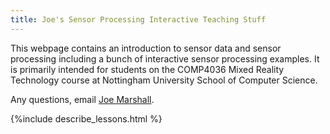 ```yaml
---
title: Joe's Sensor Processing Interactive Teaching Stuff
---
```


This webpage contains an introduction to sensor data and sensor processing including a bunch of interactive sensor processing examples. It is primarily intended for students on the COMP4036 Mixed Reality Technology course at Nottingham University School of Computer Science. 

Any questions, email [Joe Marshall](mailto:joe.marshall@nottingham.ac.uk).

{%include describe_lessons.html %}




